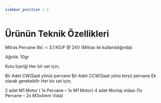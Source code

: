 ```yaml
---
sidebar_position : 2
---
```


# Ürünün Teknik Özellikleri

Mitras Pervane İtki: < 3.1 KG/F @ 24V (Mitras ile kullanıldığında)

Ağırlık: 10gr

Kutu İçeriği
Her bir set için;

Bir Adet CW(Saat yönü) pervane Bir Adet CCW(Saat yönü tersi) pervane Ek olarak gerekebilir Her bir set için;

2 adet M1 Motor ( 1x Pervane – 1x M1 Motor) 4 adet Montaj vidası (1x Pervane – 2x M3x4mm Vida)